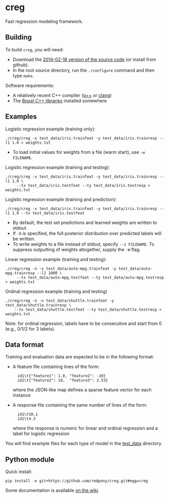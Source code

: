 creg
====

Fast regression modeling framework.

Building
--------
To build `creg`, you will need:

* Download the [2014-02-18 version of the source code](http://demo.clab.cs.cmu.edu/cdec/creg-2014-02-18.tar.gz) (or install from github).
* In the root source directory, run the `./configure` command and then type `make`.

Software requirements:

* A relatively recent C++ compiler ([g++](http://gcc.gnu.org/) or [clang](http://clang.llvm.org/))
* The [Boost C++ libraries](http://www.boost.org) installed somewhere

Examples
--------

Logistic regression example (training only):

	./creg/creg -x test_data/iris.trainfeat -y test_data/iris.trainresp --l1 1.0 > weights.txt

  * To load initial values for weights from a file (warm start), use `-w FILENAME`.

Logistic regression example (training and testing):

	./creg/creg -x test_data/iris.trainfeat -y test_data/iris.trainresp --l1 1.0 \
	     --tx test_data/iris.testfeat --ty test_data/iris.testresp > weights.txt

Logistic regression example (training and prediction):

	./creg/creg -x test_data/iris.trainfeat -y test_data/iris.trainresp --l1 1.0 --tx test_data/iris.testfeat

  * By default, the test set predictions and learned weights are written to stdout.
  * If `-D` is specified, the full posterior distribution over predicted labels will be written.
  * To write weights to a file instead of stdout, specify `--z FILENAME`. To suppress outputting of weights altogether, supply the `-W` flag.

Linear regression example (training and testing):

	./creg/creg -n -x test_data/auto-mpg.trainfeat -y test_data/auto-mpg.trainresp --l2 1000 \
	     --tx test_data/auto-mpg.testfeat --ty test_data/auto-mpg.testresp > weights.txt

Ordinal regression example (training and testing)

	./creg/creg -o -x test_data/shuttle.trainfeat -y test_data/shuttle.trainresp \
	    --tx test_data/shuttle.testfeat --ty test_data/shuttle.testresp > weights.txt

Note: for ordinal regression, labels have to be consecutive and start from 0 (e.g., 0/1/2 for 3 labels).

Data format
-----------

Training and evaluation data are expected to be in the following format:

* A feature file containing lines of the form:

    	id1\t{"feature1": 1.0, "feature2": -10}
    	id2\t{"feature2": 10,  "feature3": 2.53}

	where the JSON-like map defines a sparse feature vector for each instance

* A response file containing the same number of lines of the form:	

    	id1\t10.1
    	id2\t4.3

	where the response is numeric for linear and ordinal regression and a label for logistic regression

You will find example files for each type of model in the [test\_data](https://github.com/redpony/creg/tree/master/test_data) directory.

Python module
-------------

Quick install: 

    pip install -e git+https://github.com/redpony/creg.git#egg=creg

Some documentation is available [on the wiki](https://github.com/redpony/creg/wiki/Python-module).

